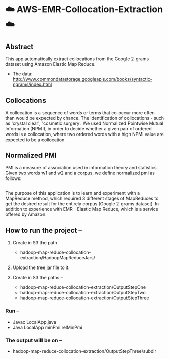 # ☁️ AWS-EMR-Collocation-Extraction ☁️

## Abstract
This app automatically extract collocations from the Google 2-grams dataset using Amazon Elastic Map Reduce.
- The data: http://www.commondatastorage.googleapis.com/books/syntactic-ngrams/index.html

## Collocations
A collocation is a sequence of words or terms that co-occur more often than would be expected by chance. The identification of collocations - such as 'crystal clear', 'cosmetic surgery'.
We used Normalized Pointwise Mutual Information (NPMI), in order to decide whether a given pair of ordered words is a collocation, where two ordered words with a high NPMI value are expected to be a collocation.

## Normalized PMI
PMI is a measure of association used in information theory and statistics.
Given two words w1 and w2 and a corpus, we define normalized pmi as follows:

## 
The purpose of this application is to learn and experiment with a MapReduce method, which required 3 different
stages of MapReduces to get the desired result for the entirely corpus (Google 2-grams dataset).
In addition to experience with EMR - Elastic Map Reduce, which is a service offered by Amazon.


## How to run the project –
1. Create in S3 the path
   - hadoop-map-reduce-collocation-extraction/HadoopMapReduceJars/
   
2. Upload the tree jar file to it.  

3. Create in S3 the paths – 
   - hadoop-map-reduce-collocation-extraction/OutputStepOne
   - hadoop-map-reduce-collocation-extraction/OutputStepTwo
   - hadoop-map-reduce-collocation-extraction/OutputStepThree
  
### Run – 
  - Javac LocalApp.java 
  - Java LocalApp minPmi relMinPmi
  
### The output will be on –
  - hadoop-map-reduce-collocation-extraction/OutputStepThree/subdir
  
